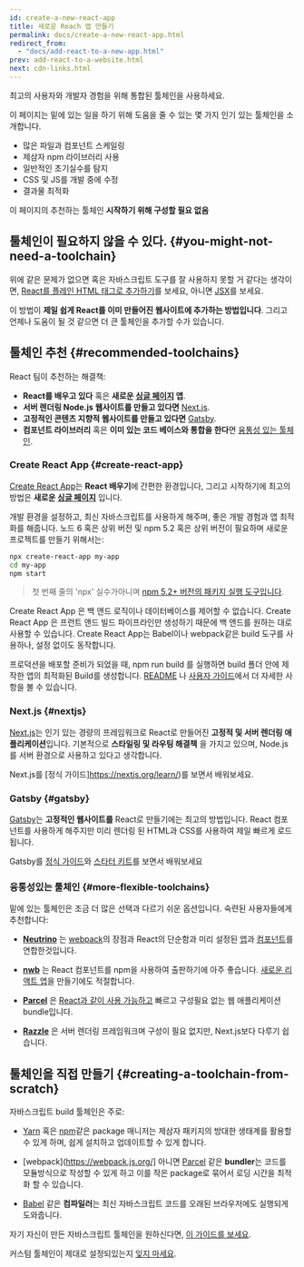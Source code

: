 ```yaml
---
id: create-a-new-react-app
title: 새로운 Reach 앱 만들기
permalink: docs/create-a-new-react-app.html
redirect_from:
  - "docs/add-react-to-a-new-app.html"
prev: add-react-to-a-website.html
next: cdn-links.html
---
```


최고의 사용자와 개발자 경험을 위해 통합된 툴체인을 사용하세요.

이 페이지는 밑에 있는 일을 하기 위해 도움을 줄 수 있는 몇 가지 인기 있는 툴체인을 소개합니다.

* 많은 파일과 컴포넌트 스케일링
* 제삼자 npm 라이브러리 사용
* 일반적인 초기실수를 탐지
* CSS 및 JS를 개발 중에 수정
* 결과물 최적화

이 페이지의 추천하는 툴체인 **시작하기 위해 구성할 필요 없음**

## 툴체인이 필요하지 않을 수 있다. {#you-might-not-need-a-toolchain}

위에 같은 문제가 없으면 혹은 자바스크립트 도구를 잘 사용하지 못할 거 같다는 생각이면, [React를 플레인 HTML 태그로 추가하기](/docs/add-react-to-a-website.html)를 보세요, 아니면 [JSX](/docs/add-react-to-a-website.html#optional-try-react-with-jsx)를 보세요.

이 방법이 **제일 쉽게 React를 이미 만들어진 웹사이트에 추가하는 방법입니다**. 그리고 언제나 도움이 될 것 같으면 더 큰 툴체인을 추가할 수가 있습니다.

## 툴체인 추천 {#recommended-toolchains}

React 팀이 추천하는 해결책:

- **React를 배우고 있다** 혹은 **새로운 [싱글 페이지](/docs/glossary.html#single-page-application) 앱**.
- **서버 렌더링 Node.js 웹사이트를 만들고 있다면** [Next.js](#nextjs). 
- **고정적인 콘텐츠 지향적 웹사이트를 만들고 있다면** [Gatsby](#gatsby).
- **컴포넌트 라이브러리** 혹은 **이미 있는 코드 베이스와 통합을 한다**면 [융통성 있는 툴체인](#more-flexible-toolchains).

### Create React App {#create-react-app}

[Create React App](https://github.com/facebookincubator/create-react-app)는 **React 배우기**에 간편한 환경입니다, 그리고 시작하기에 최고의 방법은 **새로운 [싱글 페이지](/docs/glossary.html#single-page-application)** 입니다.

개발 환경을 설정하고, 최신 자바스크립트를 사용하게 해주며, 좋은 개발 경험과 앱 최적화를 해줍니다. 노드 6 혹은 상위 버전 및 npm 5.2 혹은 상위 버전이 필요하며 새로운 프로젝트를 만들기 위해서는:

```bash
npx create-react-app my-app
cd my-app
npm start
```

>
>
>첫 번째 줄의 'npx' 실수가아니며 [npm 5.2+ 버전의 패키지 실행 도구입니다](https://medium.com/@maybekatz/introducing-npx-an-npm-package-runner-55f7d4bd282b).

Create React App 은 백 앤드 로직이나 데이터베이스를 제어할 수 없습니다. Create React App 은 프런트 앤드 빌드 파이프라인만 생성하기 때문에 백 앤드를 원하는 대로 사용할 수 있습니다. Create React App는 Babel이나 webpack같은 build 도구를 사용하나, 설정 없이도 동작합니다.

프로덕션을 배포할 준비가 되었을 때, npm run build 를 실행하면 build 폴더 안에 제작한 앱의 최적화된 Build를 생성합니다. [README](https://github.com/facebookincubator/create-react-app#create-react-app-) 나 [사용자 가이드](https://github.com/facebookincubator/create-react-app/blob/master/packages/react-scripts/template/README.md#table-of-contents)에서 더 자세한 사항을 볼 수 있습니다.

### Next.js {#nextjs}

[Next.js](https://nextjs.org/)는 인기 있는 경량의 프레임워크로 React로 만들어진 **고정적 및 서버 렌더링 애플리케이션**입니다. 기본적으로 **스타일링 및 라우팅 해결책** 을 가지고 있으며, Node.js를 서버 환경으로 사용하고 있다고 생각합니다.

Next.js를 [정식 가이드]https://nextjs.org/learn/)를 보면서 배워보세요.


### Gatsby {#gatsby}

[Gatsby](https://www.gatsbyjs.org/)는 **고정적인 웹사이트를** React로 만들기에는 최고의 방법입니다. React 컴포넌트를 사용하게 해주지만 미리 렌더링 된 HTML과 CSS를 사용하여 제일 빠르게 로드됩니다.

Gatsby를 [정식 가이드](https://www.gatsbyjs.org/docs/)와 [스타터 키트](https://www.gatsbyjs.org/docs/gatsby-starters/)를 보면서 배워보세요

### 융통성있는 툴체인 {#more-flexible-toolchains}

밑에 있는 툴체인은 조금 더 많은 선택과 다르기 쉬운 옵션입니다. 숙련된 사용자들에게 추천합니다:

- **[Neutrino](https://neutrinojs.org/)** 는 [webpack](https://webpack.js.org/)의 장점과 React의 단순함과 미리 설정된 [앱](https://neutrinojs.org/packages/react/)과 [컴포넌트](https://neutrinojs.org/packages/react-components/)를 연합한것입니다.
 
- **[nwb](https://github.com/insin/nwb)** 는 React 컴포넌트를 npm을 사용하여 출판하기에 아주 좋습니다. [새로운 리액트 앱](https://github.com/insin/nwb/blob/master/docs/guides/ReactApps.md#developing-react-apps-with-nwb)을 만들기에도 적절합니다.

- **[Parcel](https://parceljs.org/)** 은 [React과 같이 사용 가능하고](https://parceljs.org/recipes.html#react) 빠르고 구성필요 없는 웹 애플리케이션 bundle입니다.

- **[Razzle](https://github.com/jaredpalmer/razzle)** 은 서버 렌더링 프레임워크며 구성이 필요 없지만, Next.js보다 다루기 쉽습니다.

## 툴체인을 직접 만들기 {#creating-a-toolchain-from-scratch}

자바스크립트 build 툴체인은 주로:

* [Yarn](https://yarnpkg.com/) 혹은 [npm](https://www.npmjs.com/)같은 package 매니저는 제삼자 패키지의 방대한 생태계를 활용할 수 있게 하며, 쉽게 설치하고 업데이트할 수 있게 합니다.

* [webpack](https://webpack.js.org/] 아니면 [Parcel](https://parceljs.org/) 같은 **bundler**는 코드를 모듈방식으로 작성할 수 있게 하고 이를 작은 package로 묶어서 로딩 시간을 최적화 할 수 있습니다.

* [Babel](https://babeljs.io/) 같은 **컴파일러**는 최신 자바스크립트 코드를 오래된 브라우저에도 실행되게 도와줍니다.

자기 자신이 만든 자바스크립트 툴체인을 원하신다면, [이 가이드를 보세요](https://blog.usejournal.com/creating-a-react-app-from-scratch-f3c693b84658).

커스텀 툴체인이 제대로 설정되있는지 [잊지 마세요](/docs/optimizing-performance.html#use-the-production-build).

